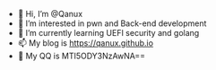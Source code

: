 - 👋 Hi, I’m @Qanux
- 👀 I’m interested in pwn and Back-end development
- 🌱 I’m currently learning UEFI security and golang
- 📫 My blog is https://qanux.github.io
- 🐧 My QQ is MTI5ODY3NzAwNA==
<!---
Qanux/Qanux is a ✨ special ✨ repository because its `README.md` (this file) appears on your GitHub profile.
You can click the Preview link to take a look at your changes.
--->
